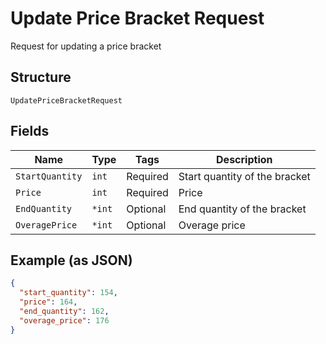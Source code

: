 
# Update Price Bracket Request

Request for updating a price bracket

## Structure

`UpdatePriceBracketRequest`

## Fields

| Name | Type | Tags | Description |
|  --- | --- | --- | --- |
| `StartQuantity` | `int` | Required | Start quantity of the bracket |
| `Price` | `int` | Required | Price |
| `EndQuantity` | `*int` | Optional | End quantity of the bracket |
| `OveragePrice` | `*int` | Optional | Overage price |

## Example (as JSON)

```json
{
  "start_quantity": 154,
  "price": 164,
  "end_quantity": 162,
  "overage_price": 176
}
```

